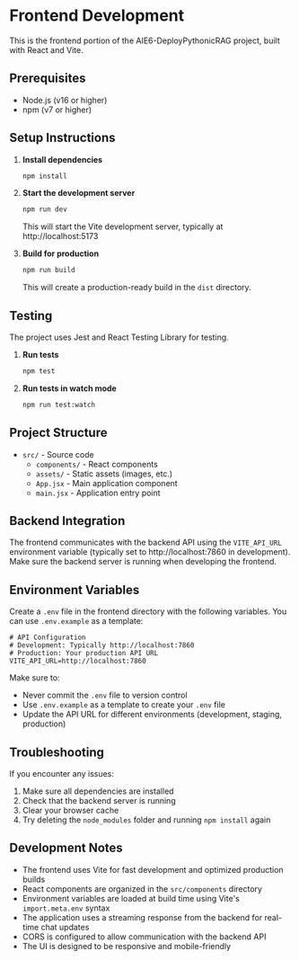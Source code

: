 # Frontend Development

This is the frontend portion of the AIE6-DeployPythonicRAG project, built with React and Vite.

## Prerequisites

- Node.js (v16 or higher)
- npm (v7 or higher)

## Setup Instructions

1. **Install dependencies**

   ```bash
   npm install
   ```

2. **Start the development server**

   ```bash
   npm run dev
   ```

   This will start the Vite development server, typically at http://localhost:5173

3. **Build for production**

   ```bash
   npm run build
   ```

   This will create a production-ready build in the `dist` directory.

## Testing

The project uses Jest and React Testing Library for testing.

1. **Run tests**

   ```bash
   npm test
   ```

2. **Run tests in watch mode**

   ```bash
   npm run test:watch
   ```

## Project Structure

- `src/` - Source code
  - `components/` - React components
  - `assets/` - Static assets (images, etc.)
  - `App.jsx` - Main application component
  - `main.jsx` - Application entry point

## Backend Integration

The frontend communicates with the backend API using the `VITE_API_URL` environment variable (typically set to http://localhost:7860 in development). Make sure the backend server is running when developing the frontend.

## Environment Variables

Create a `.env` file in the frontend directory with the following variables. You can use `.env.example` as a template:

```env
# API Configuration
# Development: Typically http://localhost:7860
# Production: Your production API URL
VITE_API_URL=http://localhost:7860
```

Make sure to:
- Never commit the `.env` file to version control
- Use `.env.example` as a template to create your `.env` file
- Update the API URL for different environments (development, staging, production)

## Troubleshooting

If you encounter any issues:

1. Make sure all dependencies are installed
2. Check that the backend server is running
3. Clear your browser cache
4. Try deleting the `node_modules` folder and running `npm install` again

## Development Notes

- The frontend uses Vite for fast development and optimized production builds
- React components are organized in the `src/components` directory
- Environment variables are loaded at build time using Vite's `import.meta.env` syntax
- The application uses a streaming response from the backend for real-time chat updates
- CORS is configured to allow communication with the backend API
- The UI is designed to be responsive and mobile-friendly
